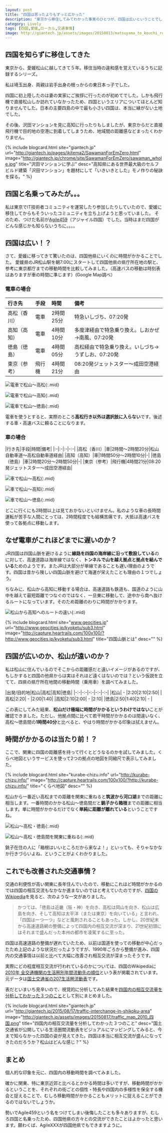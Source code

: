 ```yaml
---
layout: post
title: "四国は思ったよりもずっと広かった"
description: "東京から移住してみてわかった事実のひとつが、四国は広いということでした。移動時間という切り口で見た時の四国の広さとは？"
category: Lively
tags: [四国,愛媛,ローカル,交通事情]
image: http://giantech.jp/assets/images/20150813/matsuyama_to_kouchi_routes.png
---
```


## 四国を知らずに移住してきた

東京から、愛媛松山に越してきて５年。移住当時の違和感を覚えているうちに記録するシリーズ。

私は埼玉出身、両親は岩手出身の根っからの東日本っ子でした。

四国に初上陸したのは妻の実家にご挨拶に行ったのが初めてでした。しかも飛行機で直接松山しか訪れていなかったため、四国というエリアについてほとんど知りませんでした。日本の主要四島の中で最も小さい四国は、本当に縁がない土地でした。

その後、沢田マンションを見に高知に行ったりもしましたが、東京からだと直接飛行機で目的地の空港に到着してしまうため、地域間の距離感などまったくわかりません。

{% include blogcard.html site="giantech.jp" url="http://giantech.jp/pages/ikitema2/SawamanForEmZero.html" image="http://giantech.jp/chrome/site/SawamanForEmZero/sawaman_whole.jpg" title="沢田マンションに学ぶ" desc="高知県にある世界最大級のセルフビルド建築「沢田マンション」を題材にして「いきいきとした」モノ作りの秘訣を探る。" %}

## 四国と名乗ってみたが。。。

私は東京でIT技術者コミュニティを運営したり参加したりしていたので、愛媛に移住してからもそういったコミュニティを立ち上げようと思っていました。
そのため、つけた名前が[Agile459](http://agile459.github.io/)（アジャイル四国）でした。当時はまだ四国がどんな感じかも知らないうちに。。。。

## 四国は広い！？

さて、愛媛に移ってきて驚いたのは、四国他県にいくのに時間がかかることでした。
愛媛県のJR松山駅を朝7:00にスタートして四国他県の県庁所在地の駅と、参考に東京都庁までの移動時間を比較してみました。（高速バスの移動は時刻表はありますが車の時間に準じます）(Google Map調べ）

### 電車の場合

|行き先|手段|時間|備考|
|:---|:---|:---|:---|
|高松（香川）|電車|2時間25分|特急いしづち、07:20発|
|高知（高知）|電車|4時間10分|多度津経由で特急乗り換え。しおかぜ→南風、07:20発|
|徳島（徳島）|電車|4時間05分|高松経由で特急乗り換え。いしづち→うずしお、07:20発|
|東京（参考）|飛行機|4時間21分|08:20発ジェットスター〜成田空港経由|

![電車で松山〜高松](/assets/images/20150813/matsuyama_to_takamatsu_by_train.png "電車で松山〜高松"){:.mid}

![電車で松山〜高知](/assets/images/20150813/matsuyama_to_kouchi_by_train.png "電車で松山〜高知"){:.mid}

![電車で松山〜徳島](/assets/images/20150813/matsuyama_to_tokushima_by_train.png "電車で松山〜徳島"){:.mid}

電車を使うとすると、実際のところ**高松行き以外は選択肢に入らない**です。後述する車・高速バスに頼ることになります。

### 車の場合

|行き先|手段|時間|備考|
|:-|:-|:-|-:-|
|高松（香川）|車|2時間〜2時間20分|松山自動車道〜高松自動車道経由|
|高知（高知）|車|1時間50分〜2時間10分|-|
|徳島（徳島）|車|2時間20分〜2時間50分|-|
|東京（参考）|飛行機|4時間21分|08:20発ジェットスター〜成田空港経由|

![車で松山〜高松](/assets/images/20150813/matsuyama_to_takamatsu_by_car.png "車で松山〜高松"){:.mid}

![車で松山〜高知](/assets/images/20150813/matsuyama_to_kouchi_by_car.png "車で松山〜高知"){:.mid}

![車で松山〜徳島](/assets/images/20150813/matsuyama_to_tokushima_by_car.png "車で松山〜徳島"){:.mid}

どこに行くにも2時間以上は見ておかないといけません。私のような車の長時間運転が苦手な人間にとっては、2時間程度でも結構苦痛です。大抵は高速バスを使って各拠点に移動します。

## なぜ電車がこれほどまでに遅いのか？

JR四国は四国山脈を避けるように**線路を四国の海岸線に沿って敷設している**のに対して、高速道路は海岸線ではなく、**トンネルで山を越え拠点と拠点を結んでいる**ためのようです。またJRは大部分が単線であることも遅い理由のようです。四国は昔から険しい四国山脈を避けて海運が栄えたことも理由の１つでしょう。

ちなみに、松山から高知に移動する場合は、高速道路も鉄道も、国道のように山中を越えて最短距離でつなぐのではなく、一旦東に移動して、途中から南へ抜けるルートになっています。そのため距離のわりに時間がかかります。

![松山から高知へのルートの違い](/assets/images/20150813/matsuyama_to_kouchi_routes.png "松山から高知へのルートの違い"){:.mid}

{% include blogcard.html site="www.geocities.jp" url="http://www.geocities.jp/kyoketu/sub3.html" image="http://capture.heartrails.com/100x100/?http://www.geocities.jp/kyoketu/sub3.html" title="四国山脈とは" desc="" %}

## 四国が広いのか、松山が遠いのか？

私は松山に住んでいるのでそこからの距離感だと遠いイメージがあるのですが、もしかすると四国の他県からは実はそれほど遠くはないのでは？という仮説を立てて、四県の県庁所在地間の移動時間（乗用車）を調べてみました。

|出発/目的地|松山|高松|高知|徳島|
|-:-|-:-|-:-|-:-|-:-|
|松山| - |2:20|2:10|2:50|
|高松|2:20| - |2:00|1:40|
|高知|2:10|2:00| - |2:10|
|徳島|2:50|1:40|2:10| - |

この表にしてみた結果、**松山だけ極端に時間がかかるというわけではない**ことが確認できました。ただし、他拠点間に比べて若干時間がかかるのは間違いなく、高松〜徳島間の**1時間40分**と比べると、やはり時間がかかる印象は拭えません。

## 時間がかかるのは当たり前！？

ここで、関東に四国の距離感を持って行くとどうなるのかを試してみました。くらべ地図というサービスを使って2つの拠点の地図を同縮尺で表示してみました。

{% include blogcard.html site="kurabe-chizu.info" url="http://kurabe-chizu.info/" image="http://capture.heartrails.com/100x100/?http://kurabe-chizu.info/" title="くらべ地図" desc="" %}

松山から一番近い高松までの距離を関東に重ねると**筑波から河口湖**までの距離に相当します。一番時間のかかる松山〜徳島間だと**銚子から箱根**までの距離に相当します。単に時間がかかるだけでなく**単純に距離が離れている**ということですね。

![松山〜高松・徳島](/assets/images/20150813/matsuyama_to_tokushima_takamatsu.png "松山〜高松・徳島"){:.mid}

![松山〜高松・徳島間を関東に重ねる](/assets/images/20150813/matsuyama_to_tokushima_on_kanto.png "松山〜高松・徳島間を関東に重ねる"){:.mid}

銚子在住の人に「箱根はいいところだから来なよ！」といっても、そりゃなかなか行きづらいよね、ということがよくわかりました。

## これでも改善された交通事情？

交通の利便性が高い関東に長年住んでいたので、移動にこれほど時間がかかるのでは四国の相互交流もなかなか進まないのではと考えていたのですが、[四国のWikipedia](https://ja.wikipedia.org/wiki/四国)を見ると、次のような一文がありました。

> かつては、「徳島は近畿（阪・神）を向き、高松は岡山を向き、松山は広島を向き、そして高知は太平洋（または東京）を向いている」と言われ、「四国は一つ一つ」などと風刺されることもあった。しかし、20世紀末から高速道路網の整備によって四国内の相互交流が深まり、21世紀初頭にはそれまで盛んだった本州の都市を凌駕するに至った。

四国は高速道路の整備が遅れていたため、以前は国道を使っての移動が中心だったため上記のような状況だったようですが、1990年ごろから整備が進み、四国内の交通事情は以前と比べて大幅に改善され相互交流が深まったそうです。

実際にどの程度相互交流が行われているのかについては、四国のWikipediaに[2010年 全交通機関の生活圏別年間流動先の順位](https://goo.gl/Zm1DZs)という表が掲載されています。元データは[国土交通省の207生活圏流動表](http://www.mlit.go.jp/sogoseisaku/soukou/sogoseisaku_soukou_fr_000010.html)です。

表だといまいち見辛いので、視覚的に分析してみた結果を[四国内の相互交流量を分析してわかった３つのこと](/2015/08/17/traffic-interchange-in-shikoku-area/)として別にまとめました。

{% include blogcard.html site="giantech.jp" url="http://giantech.jp/2015/08/17/traffic-interchange-in-shikoku-area" image="http://giantech.jp/assets/images/20150817/traffic_map_2010_四国.png" title="四国内の相互交流量を分析してわかった３つのこと" desc="国土交通省が公開している生活圏間流動表をビジュアルにマッピングしてみると、今まで知らなかった四国の姿が見えてきた。四国は本当に相互交流が盛んになってきたのだろうか？松山はどんな感じ？" %}

## まとめ

個人的な印象を元に、四国内の移動時間を調べてみました。

確かに関東、特に東京近郊と比べるとかかる時間は多いですが、移動時間がかかるということを、それぞれの街ごとの個性・特長や四国内の多様性を保全する機会と捉えることで、むしろ移動時間がかかることもメリットに捉えることができるのではないでしょうか。

勢いでAgile459という名をつけてしまい後悔したことも多々ありますが、むしろ四国と名乗ったため、四国他県の方々との交流ができたことはよかったと思います。願わくば、AgileXXXが四国他県でもできますように。


